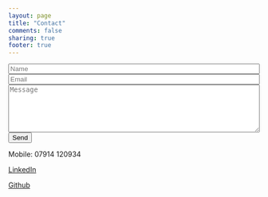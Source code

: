 ```yaml
---
layout: page
title: "Contact"
comments: false
sharing: true
footer: true
---
```


<form action="https://www.enformed.io/mt25iw3p" method="POST">
	<div class="form-group">
		<input style="width:100%" name="first_name" placeholder="Name" type="text" class="form-control" required="required"/>
	</div>
	<div class="form-group">
		<input style="width:100%" name="email" placeholder="Email" type="email" required="required"/>
	</div>
	<div class="form-group">
		<textarea rows="6" style="width:100%" name="message" placeholder="Message" type="text" class="form-control" required="required"></textarea>
	</div>
	<input type="hidden" name="*honeypot" />
	<input type="submit" value="Send"/>
</form>

<p>&#77;&#111;&#98;&#105;&#108;&#101;&#58; &#48;&#55;&#57;&#49;&#52; &#49;&#50;&#48;&#57;&#51;&#52;</p>

<p><a href="https://www.linkedin.com/pub/mark-purser/6/3a7/404">LinkedIn</a></p>

<p><a href="https://github.com/markpurser">Github</a></p>


